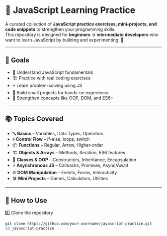 # 📘 JavaScript Learning Practice

A curated collection of **JavaScript practice exercises, mini-projects, and code snippets** to strengthen your programming skills.  
This repository is designed for **beginners → intermediate developers** who want to learn JavaScript by building and experimenting. 🚀  

---

## 🎯 Goals
- 🧠 Understand JavaScript fundamentals  
- 🏗️ Practice with real coding exercises  
- ⚡ Learn problem-solving using JS  
- 🎨 Build small projects for hands-on experience  
- 🔄 Strengthen concepts like OOP, DOM, and ES6+  

---

## 📚 Topics Covered
- 🔤 **Basics** – Variables, Data Types, Operators  
- 🌀 **Control Flow** – if-else, loops, switch  
- 📦 **Functions** – Regular, Arrow, Higher-order  
- 🏗️ **Objects & Arrays** – Methods, Iteration, ES6 features  
- 📘 **Classes & OOP** – Constructors, Inheritance, Encapsulation  
- ⚡ **Asynchronous JS** – Callbacks, Promises, Async/Await  
- 🌐 **DOM Manipulation** – Events, Forms, Interactivity  
- 🛠️ **Mini Projects** – Games, Calculators, Utilities  

---

## 🚀 How to Use
1️⃣ Clone the repository  
```bash
git clone https://github.com/your-username/javascript-practice.git
cd javascript-practice
